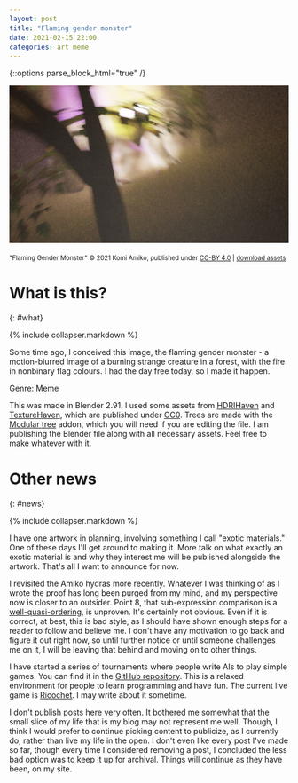 ```yaml
---
layout: post
title: "Flaming gender monster"
date: 2021-02-15 22:00
categories: art meme
---
```


{::options parse_block_html="true" /}

![A forest, with some burning creature in it. The image is blurry, as if the photographer was moving quickly. The fire is yellow, then white, then purple, then black - the colours of the nonbinary flag. Fog covers the area.](/assets/flaming-gender/flaming-gender-monster.png)

<span style="font-size:80%;">"Flaming Gender Monster" © 2021 Komi Amiko, published under [CC-BY 4.0](https://creativecommons.org/licenses/by/4.0/) | [download assets](/assets/flaming-gender/flaming-gender-monster.tar.bz2)</span>

# What is this?
{: #what}

{% include collapser.markdown %}

<div>

Some time ago, I conceived this image, the flaming gender monster - a motion-blurred image of a burning strange creature in a forest, with the fire in nonbinary flag colours.
I had the day free today, so I made it happen.

Genre: Meme

This was made in Blender 2.91.
I used some assets from [HDRIHaven](https://hdrihaven.com/) and [TextureHaven](https://texturehaven.com/), which are published under [CC0](https://creativecommons.org/share-your-work/public-domain/cc0/).
Trees are made with the [Modular tree](https://github.com/MaximeHerpin/modular_tree) addon, which you will need if you are editing the file.
I am publishing the Blender file along with all necessary assets.
Feel free to make whatever with it.

</div>

# Other news
{: #news}

{% include collapser.markdown %}

<div>

I have one artwork in planning, involving something I call "exotic materials."
One of these days I'll get around to making it.
More talk on what exactly an exotic material is and why they interest me will be published alongside the artwork.
That's all I want to announce for now.

I revisited the Amiko hydras more recently.
Whatever I was thinking of as I wrote the proof has long been purged from my mind, and my perspective now is closer to an outsider.
Point 8, that sub-expression comparison is a [well-quasi-ordering](https://en.wikipedia.org/wiki/Well-quasi-ordering), is unproven.
It's certainly not obvious.
Even if it is correct, at best, this is bad style, as I should have shown enough steps for a reader to follow and believe me.
I don't have any motivation to go back and figure it out right now, so until further notice or until someone challenges me on it, I will be leaving that behind and moving on to other things.

I have started a series of tournaments where people write AIs to play simple games.
You can find it in the [GitHub repository](https://github.com/komiamiko/ai-game-archive).
This is a relaxed environment for people to learn programming and have fun.
The current live game is [Ricochet](https://github.com/komiamiko/ai-game-archive/pull/2).
I may write about it sometime.

I don't publish posts here very often.
It bothered me somewhat that the small slice of my life that is my blog may not represent me well.
Though, I think I would prefer to continue picking content to publicize, as I currently do, rather than live my life in the open.
I don't even like every post I've made so far, though every time I considered removing a post, I concluded the less bad option was to keep it up for archival.
Things will continue as they have been, on my site.

</div>
